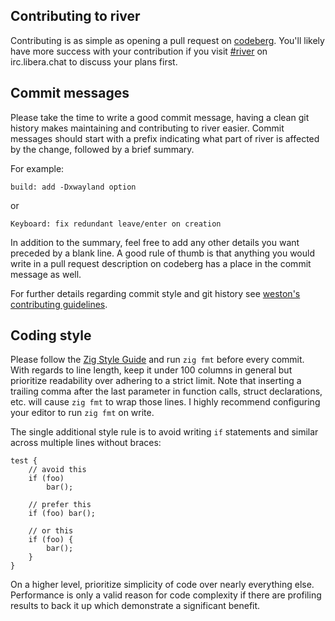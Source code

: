 ## Contributing to river

Contributing is as simple as opening a pull request on
[codeberg](https://codeberg.org/river/river).
You'll likely have more success with your contribution if you visit
[#river](https://web.libera.chat/?channels=#river) on irc.libera.chat to discuss
your plans first.

## Commit messages

Please take the time to write a good commit message, having a clean git
history makes maintaining and contributing to river easier. Commit messages
should start with a prefix indicating what part of river is affected by the
change, followed by a brief summary.

For example:

```
build: add -Dxwayland option
```

or

```
Keyboard: fix redundant leave/enter on creation
```

In addition to the summary, feel free to add any other details you want preceded
by a blank line. A good rule of thumb is that anything you would write in a pull
request description on codeberg has a place in the commit message as well.

For further details regarding commit style and git history see
[weston's contributing guidelines](https://gitlab.freedesktop.org/wayland/weston/-/blob/master/CONTRIBUTING.md#formatting-and-separating-commits).

## Coding style

Please follow the
[Zig Style Guide](https://ziglang.org/documentation/master/#Style-Guide)
and run `zig fmt` before every commit. With regards to line length, keep it
under 100 columns in general but prioritize readability over adhering to a
strict limit. Note that inserting a trailing comma after the last parameter in
function calls, struct declarations, etc. will cause `zig fmt` to wrap those
lines. I highly recommend configuring your editor to run `zig fmt` on write.

The single additional style rule is to avoid writing `if` statements and
similar across multiple lines without braces:

```zig
test {
    // avoid this
    if (foo)
        bar();

    // prefer this
    if (foo) bar();

    // or this
    if (foo) {
        bar();
    }
}
```

On a higher level, prioritize simplicity of code over nearly everything else.
Performance is only a valid reason for code complexity if there are profiling
results to back it up which demonstrate a significant benefit.

